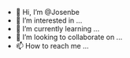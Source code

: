 - 👋 Hi, I’m @Josenbe
- 👀 I’m interested in ...
- 🌱 I’m currently learning ...
- 💞️ I’m looking to collaborate on ...
- 📫 How to reach me ...

<!---
Josenbe/Josenbe is a ✨ special ✨ repository because its `README.md` (this file) appears on your GitHub profile.
You can click the Preview link to take a look at your changes.
--->
